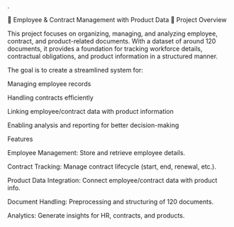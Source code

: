 .

📘 Employee & Contract Management with Product Data
📌 Project Overview

This project focuses on organizing, managing, and analyzing employee, contract, and product-related documents. With a dataset of around 120 documents, it provides a foundation for tracking workforce details, contractual obligations, and product information in a structured manner.

The goal is to create a streamlined system for:

Managing employee records

Handling contracts efficiently

Linking employee/contract data with product information

Enabling analysis and reporting for better decision-making

Features

Employee Management: Store and retrieve employee details.

Contract Tracking: Manage contract lifecycle (start, end, renewal, etc.).

Product Data Integration: Connect employee/contract data with product info.

Document Handling: Preprocessing and structuring of 120 documents.

Analytics: Generate insights for HR, contracts, and products.
